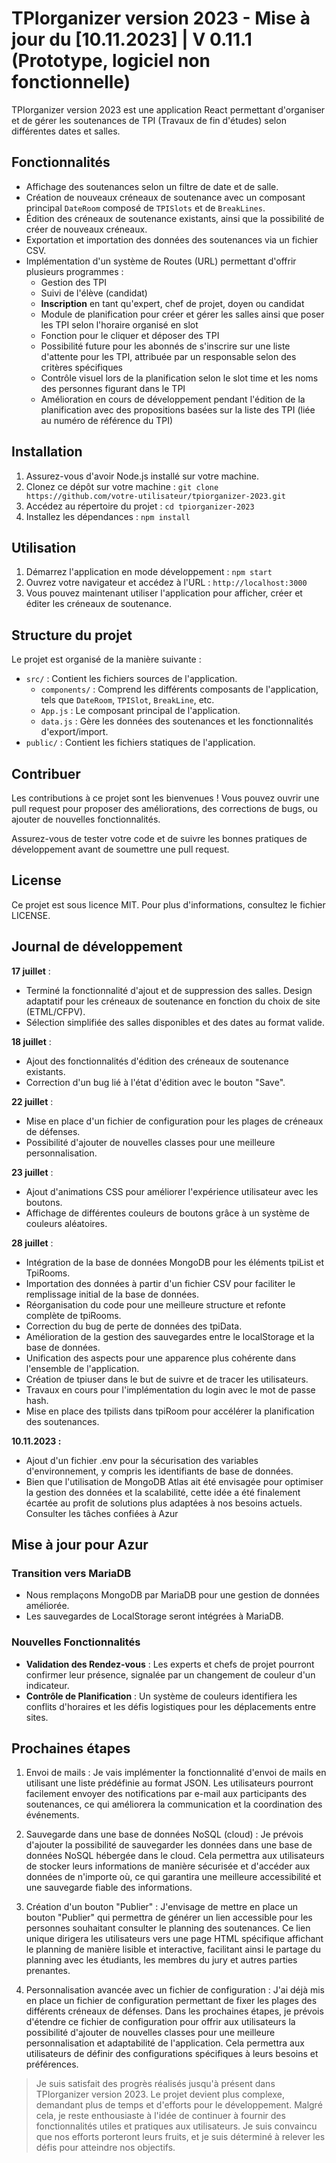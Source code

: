 # TPIorganizer version 2023 - Mise à jour du [10.11.2023] | V 0.11.1 (Prototype, logiciel non fonctionnelle)

TPIorganizer version 2023 est une application React permettant d'organiser et de gérer les soutenances de TPI (Travaux de fin d'études) selon différentes dates et salles.

## Fonctionnalités

- Affichage des soutenances selon un filtre de date et de salle.
- Création de nouveaux créneaux de soutenance avec un composant principal `DateRoom` composé de `TPISlots` et de `BreakLines`.
- Édition des créneaux de soutenance existants, ainsi que la possibilité de créer de nouveaux créneaux.
- Exportation et importation des données des soutenances via un fichier CSV.
- Implémentation d'un système de Routes (URL) permettant d'offrir plusieurs programmes :
  - Gestion des TPI
  - Suivi de l'élève (candidat)
  - **Inscription** en tant qu'expert, chef de projet, doyen ou candidat
  - Module de planification pour créer et gérer les salles ainsi que poser les TPI selon l'horaire organisé en slot
  - Fonction pour le cliquer et déposer des TPI
  - Possibilité future pour les abonnés de s'inscrire sur une liste d'attente pour les TPI, attribuée par un responsable selon des critères spécifiques
  - Contrôle visuel lors de la planification selon le slot time et les noms des personnes figurant dans le TPI
  - Amélioration en cours de développement pendant l'édition de la planification avec des propositions basées sur la liste des TPI (liée au numéro de référence du TPI)

## Installation

1. Assurez-vous d'avoir Node.js installé sur votre machine.
2. Clonez ce dépôt sur votre machine : `git clone https://github.com/votre-utilisateur/tpiorganizer-2023.git`
3. Accédez au répertoire du projet : `cd tpiorganizer-2023`
4. Installez les dépendances : `npm install`

## Utilisation

1. Démarrez l'application en mode développement : `npm start`
2. Ouvrez votre navigateur et accédez à l'URL : `http://localhost:3000`
3. Vous pouvez maintenant utiliser l'application pour afficher, créer et éditer les créneaux de soutenance.

## Structure du projet

Le projet est organisé de la manière suivante :

- `src/` : Contient les fichiers sources de l'application.
  - `components/` : Comprend les différents composants de l'application, tels que `DateRoom`, `TPISlot`, `BreakLine`, etc.
  - `App.js` : Le composant principal de l'application.
  - `data.js` : Gère les données des soutenances et les fonctionnalités d'export/import.
- `public/` : Contient les fichiers statiques de l'application.

## Contribuer

Les contributions à ce projet sont les bienvenues ! Vous pouvez ouvrir une pull request pour proposer des améliorations, des corrections de bugs, ou ajouter de nouvelles fonctionnalités.

Assurez-vous de tester votre code et de suivre les bonnes pratiques de développement avant de soumettre une pull request.

## License

Ce projet est sous licence MIT. Pour plus d'informations, consultez le fichier LICENSE.

## Journal de développement

**17 juillet** :

- Terminé la fonctionnalité d'ajout et de suppression des salles. Design adaptatif pour les créneaux de soutenance en fonction du choix de site (ETML/CFPV). 
- Sélection simplifiée des salles disponibles et des dates au format valide.

**18 juillet** :

- Ajout des fonctionnalités d'édition des créneaux de soutenance existants. 
- Correction d'un bug lié à l'état d'édition avec le bouton "Save".

**22 juillet** : 

- Mise en place d'un fichier de configuration pour les plages de créneaux de défenses. 
- Possibilité d'ajouter de nouvelles classes pour une meilleure personnalisation.

**23 juillet** :

- Ajout d'animations CSS pour améliorer l'expérience utilisateur avec les boutons.
- Affichage de différentes couleurs de boutons grâce à un système de couleurs aléatoires.

**28 juillet** :

- Intégration de la base de données MongoDB pour les éléments tpiList et TpiRooms.
- Importation des données à partir d'un fichier CSV pour faciliter le remplissage initial de la base de données.
- Réorganisation du code pour une meilleure structure et refonte complète de tpiRooms.
- Correction du bug de perte de données des tpiData.
- Amélioration de la gestion des sauvegardes entre le localStorage et la base de données.
- Unification des aspects pour une apparence plus cohérente dans l'ensemble de l'application.
- Création de tpiuser dans le but de suivre et de tracer les utilisateurs.
- Travaux en cours pour l'implémentation du login avec le mot de passe hash.
- Mise en place des tpilists dans tpiRoom pour accélérer la planification des soutenances.

**10.11.2023 :**

- Ajout d'un fichier .env pour la sécurisation des variables d'environnement, y compris les identifiants de base de données. 
- Bien que l'utilisation de MongoDB Atlas ait été envisagée pour optimiser la gestion des données et la scalabilité, cette idée a été finalement écartée au profit de solutions plus adaptées à nos besoins actuels.
Consulter les tâches confiées à Azur
    
## Mise à jour pour Azur

### Transition vers MariaDB

- Nous remplaçons MongoDB par MariaDB pour une gestion de données améliorée.
- Les sauvegardes de LocalStorage seront intégrées à MariaDB.

### Nouvelles Fonctionnalités

- **Validation des Rendez-vous** : Les experts et chefs de projet pourront confirmer leur présence, signalée par un changement de couleur d'un indicateur.
- **Contrôle de Planification** : Un système de couleurs identifiera les conflits d'horaires et les défis logistiques pour les déplacements entre sites.

## Prochaines étapes

1. Envoi de mails : Je vais implémenter la fonctionnalité d'envoi de mails en utilisant une liste prédéfinie au format JSON. Les utilisateurs pourront facilement envoyer des notifications par e-mail aux participants des soutenances, ce qui améliorera la communication et la coordination des événements.

2. Sauvegarde dans une base de données NoSQL (cloud) : Je prévois d'ajouter la possibilité de sauvegarder les données dans une base de données NoSQL hébergée dans le cloud. Cela permettra aux utilisateurs de stocker leurs informations de manière sécurisée et d'accéder aux données de n'importe où, ce qui garantira une meilleure accessibilité et une sauvegarde fiable des informations.

3. Création d'un bouton "Publier" : J'envisage de mettre en place un bouton "Publier" qui permettra de générer un lien accessible pour les personnes souhaitant consulter le planning des soutenances. Ce lien unique dirigera les utilisateurs vers une page HTML spécifique affichant le planning de manière lisible et interactive, facilitant ainsi le partage du planning avec les étudiants, les membres du jury et autres parties prenantes.

4. Personnalisation avancée avec un fichier de configuration : J'ai déjà mis en place un fichier de configuration permettant de fixer les plages des différents créneaux de défenses. Dans les prochaines étapes, je prévois d'étendre ce fichier de configuration pour offrir aux utilisateurs la possibilité d'ajouter de nouvelles classes pour une meilleure personnalisation et adaptabilité de l'application. Cela permettra aux utilisateurs de définir des configurations spécifiques à leurs besoins et préférences.

>Je suis satisfait des progrès réalisés jusqu'à présent dans TPIorganizer version 2023. Le projet devient plus complexe, demandant plus de temps et d'efforts pour le développement. Malgré cela, je reste enthousiaste à l'idée de continuer à fournir des fonctionnalités utiles et pratiques aux utilisateurs. Je suis convaincu que nos efforts porteront leurs fruits, et je suis déterminé à relever les défis pour atteindre nos objectifs.
